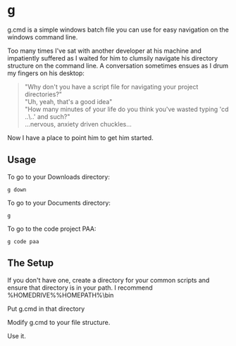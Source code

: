 g
=

g.cmd is a simple windows batch file you can use for easy navigation on the windows command line. 

Too many times I've sat with another developer at his machine and impatiently suffered as I waited for him to clumsily navigate his directory structure on the command line. A conversation sometimes ensues as I drum my fingers on his desktop:

>"Why don't you have a script file for navigating your project directories?"<br/>
>"Uh, yeah, that's a good idea"<br/>
>"How many minutes of your life do you think you've wasted typing 'cd ..\\..' and such?"<br/>
>...nervous, anxiety driven chuckles... 

Now I have a place to point him to get him started.

Usage
---------
To go to your Downloads directory:

    g down

To go to your Documents directory:

    g

To go to the code project PAA:

    g code paa

The Setup
---------
If you don't have one, create a directory for your common scripts and ensure that directory is in your path. I recommend %HOMEDRIVE%%HOMEPATH%\bin

Put g.cmd in that directory

Modify g.cmd to your file structure.

Use it.

